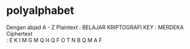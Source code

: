 # polyalphabet

Dengan abjad A - Z
Plaintext  : BELAJAR KRIPTOGRAFI
KEY        : MERDEKA
Ciphertext  
: E K I M G M Q H Q F O T N B Q M A F
